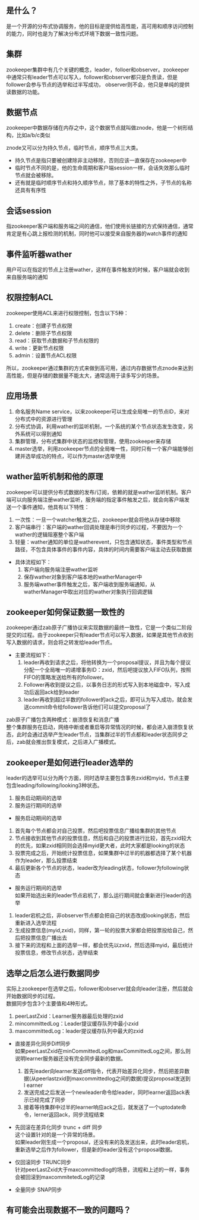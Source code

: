 ## 是什么？
是一个开源的分布式协调服务，他的目标是提供给高性能，高可用和顺序访问控制的能力，同时也是为了解决分布式环境下数据一致性问题。

## 集群 
zookeeper集群中有几个关键的概念，leader，folloer和observer。zookeeper中通常只有leader节点可以写入，follower和observer都只是负责读，但是follower会参与节点的选举和过半写成功， observer则不会，他只是单纯的提供读数据的功能。

## 数据节点
zookeeper中数据存储在内存之中，这个数据节点就叫做znode，他是一个树形结构，比如a/b/c类似 

znode又可以分为持久节点，临时节点，顺序节点三大类。

* 持久节点是指只要被创建除非主动移除，否则应该一直保存在zookeeper中
* 临时节点不同的是，他的生命周期和客户端session一样，会话失效那么临时节点就会被移除。
* 还有就是临时顺序节点和持久顺序节点，除了基本的特性之外，子节点的名称还具有有序性

## 会话session          
指zookeeper客户端和服务端之间的通信，他们使用长链接的方式保持通信，通常肯定是有心跳上报检测的机制，同时他可以接受来自服务器的watch事件的通知

## 事件监听器wather     
用户可以在指定的节点上注册wather，这样在事件触发的时候，客户端就会收到来自服务端的通知

## 权限控制ACL      
zookeeper使用ACL来进行权限控制，包含以下5种：   
1. create：创建子节点权限
2. delete：删除子节点权限
3. read：获取节点数据和子节点权限的
4. write：更新节点权限  
5. admin：设置节点ACL权限

所以，zookeeper通过集群的方式来做到高可用，通过内存数据节点znode来达到高性能，但是存储的数据量不能太大，通常适用于读多写少的场景。



## 应用场景     
1. 命名服务Name service，以来zookeeper可以生成全局唯一的节点ID，来对分布式中的资源进行管理  
2. 分布式协调，利用wather的监听机制，一个系统的某个节点状态发生改变，另外系统可以得到通知
3. 集群管理，分布式集群中状态的监控和管理，使用zookeeper来存储
4. master选举，利用zookeeper节点的全局唯一性，同时只有一个客户端能够创建并选举成功的特点，可以作为master选举使用


## wather监听机制和他的原理     
zookeeper可以提供分布式数据的发布/订阅，依赖的就是wather监听机制。客户端可以向服务端注册wather监听，服务端的指定事件触发之后，就会向客户端发送一个事件通知，他具有以下特性：    
1.  一次性：一旦一个watcher触发之后，zookeeper就会将他从存储中移除
2. 客户端串行：客户端的wather回调处理是串行同步的过程，不要因为一个wather的逻辑阻塞整个客户端
3. 轻量：wather通知的单位是watherevent，只包含通知状态，事件类型和节点路径，不包含具体事件的事件内容，具体的时间内需要客户端主动去获取数据
* 具体流程如下：    
    1. 客户端向服务端注册wather监听
    2. 保存wather对象到客户端本地的watherManager中
    3. 服务端wather事件触发之后，客户端收到服务端通知，从watherManager中取出对应的wather对象执行回调逻辑


## zookeeper如何保证数据一致性的        
zookeeper通过zab原子广播协议来实现数据的最终一致性，它是一个类似二阶段提交的过程。由于zookeeper只有leader节点可以写入数据，如果是其他节点收到写入数据的请求，则会将之转发给leader节点。     
* 主要流程如下：    
    1. leader再收到请求之后，将他转换为一个proposal提议，并且为每个提议分配一个全局唯一的递增事务ID：zxid，然后吧提议放入FIFO队列，按照FIFO的策略发送给所有的follower。
    2. Follower再收到提议之后，以事务日志的形式写入到本地磁盘中，写入成功后返回ack给到leader
    3. leader再收到超过半数的follower的ack之后，即可认为写入成功，就会发送commit命令给follower告诉他们可以提交proposal了

zab原子广播包含两种模式：崩溃恢复和消息广播         
整个集群服务在启动，网络中断或者重启等异常情况的时候，都会进入崩溃恢复状态，此时会通过选举产生leader节点，当集群过半的节点都和leader状态同步之后，zab就会推出恢复模式，之后进入广播模式。


## zookeeper是如何进行leader选举的      
leader的选举可以分为两个方面，同时选举主要包含事务zxid和myid，节点主要包含leading/following/looking3种状态。
1. 服务启动期间的选举
2. 服务运行期间的选举

* 服务启动期间的选举    
1. 首先每个节点都会对自己投票，然后吧投票信息广播给集群的其他节点
2. 节点接收到其他节点的投票信息，然后和自己的投票进行比较，首先zxid较大的优先，如果zxid相同则会选择myid更大者，此时大家都是looking的状态
3. 投票完成之后，开始统计投票信息，如果集群中过半的机器都选择了某个机器作为leader，那么投票结束
4. 最后更新各个节点的状态，leader改为leading状态，follower为following状态

* 服务运行期间的选举        
如果开始选出来的leader节点宕机了，那么运行期间就会重新进行leader的选举
1. leader宕机之后，非observer节点都会把自己的状态改成looking状态，然后重新进入选举流程
2. 生成投票信息(myid,zxid)，同样，第一轮的投票大家都会把投票投给自己，然后把投票信息广播出去
3. 接下来的流程和上面的选举一样，都会优先以zxid，然后选择myid，最后统计投票信息，修改节点状态，选举结束

## 选举之后怎么进行数据同步             
实际上zookeeper在选举之后，follower和observer就会向leader注册，然后就会开始数据同步的过程。     
数据同步包含3个主要值和4种形式。    
1. peerLastZxid：Learner服务器最后处理的zxid           
2. mincommittedLog：Leader提议缓存队列中最小zxid   
3. maxcommittedLog：leader提议缓存队列中最大的zxid   

* 直接差异化同步Diff同步    
如果peerLastZxid在minCommittedLog和maxCommittedLog之间，那么则说明learner服务器还没有完全同步最新的数据。
    1. 首先leader向learner发送diff指令，代表开始差异化同步，然后把差异数据(从peerlastzxid到maxcommittedlog之间的数据)提议proposal发送到l earner
    2. 发送完成之后发送一个newleader命令给leader，同时learner返回ack表示已经完成了同步
    3. 接着等待集群中过半的learner响应ack之后，就发送了一个uptodate命令，lerner返回ack，同步流程结束
* 先回滚在差异化同步 trunc + diff 同步      
这个设置针对的是一个异常的场景。    
如果leader刚生成一个proposal，还没有来的及发送出来，此时leader宕机，重新选举之后作为follower，但是新的leader没有这个proposal数据。

* 仅回滚同步 TRUNC同步          
针对peerLastZxid大于maxcommittedlog的场景，流程和上述的一样，事务会被回滚到maxcommitetedLog的记录

* 全量同步 SNAP同步

## 有可能会出现数据不一致的问题吗？